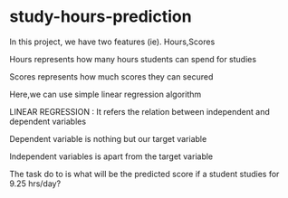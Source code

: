 # study-hours-prediction


In this project, we have two features 
(ie). Hours,Scores

Hours represents how many hours students can spend for studies

Scores represents how much scores they can secured

Here,we can use simple linear regression algorithm

LINEAR REGRESSION  : It refers the relation between independent and dependent variables

Dependent variable is nothing but our target variable

Independent variables is apart from the target variable

The task do to is what will be the predicted score if a student studies for 9.25 hrs/day?

